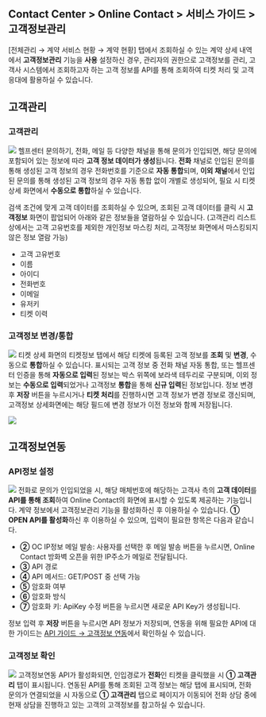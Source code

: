 ## Contact Center > Online Contact > 서비스 가이드 > 고객정보관리
[전체관리 → 계약 서비스 현황 → 계약 현황] 탭에서 조회하실 수 있는 계약 상세 내역에서 **고객정보관리** 기능을 **사용** 설정하신 경우, 관리자의 권한으로 고객정보를 관리, 고객사 시스템에서 조회하고자 하는 고객 정보를 API를 통해 조회하여 티켓 처리 및 고객 응대에 활용하실 수 있습니다. 

## 고객관리
### 고객관리
![](http://static.toastoven.net/prod_contact_center/2.2.7-(3).png)
헬프센터 문의하기, 전화, 메일 등 다양한 채널을 통해 문의가 인입되면, 해당 문의에 포함되어 있는 정보에 따라 **고객 정보 데이터가 생성**됩니다.
**전화** 채널로 인입된 문의를 통해 생성된 고객 정보의 경우 전화번호를 기준으로 **자동 통합**되며, **이외 채널**에서 인입된 문의를 통해 생성된 고객 정보의 경우 자동 통합 없이 개별로 생성되어, 필요 시 티켓 상세 화면에서 **수동으로 통합**하실 수 있습니다. 

검색 조건에 맞게 고객 데이터를 조회하실 수 있으며, 조회된 고객 데이터를 클릭 시 **고객정보** 화면이 팝업되어 아래와 같은 정보들을 열람하실 수 있습니다.
(고객관리 리스트 상에서는 고객 고유번호를 제외한 개인정보 마스킹 처리, 고객정보 화면에서 마스킹되지 않은 정보 열람 가능)

- 고객 고유번호
- 이름
- 아이디
- 전화번호
- 이메일
- 유저키
- 티켓 이력

### 고객정보 변경/통합
![](http://static.toastoven.net/prod_contact_center/2.2.7-(5).png)
티켓 상세 화면의 티켓정보 탭에서 해당 티켓에 등록된 고객 정보를 **조회** 및 **변경**, 수동으로 **통합**하실 수 있습니다.
표시되는 고객 정보 중 전화 채널 자동 통합, 또는 헬프센터 인증을 통해 **자동으로 입력**된 정보는 박스 위쪽에 보라색 테두리로 구분되며, 이외 정보는 **수동으로 입력**되었거나 고객정보 **통합**을 통해 **신규 입력**된 정보입니다. 정보 변경 후 **저장** 버튼을 누르시거나 **티켓 처리**를 진행하시면 고객 정보가 변경 정보로 갱신되며, 고객정보 상세화면에는 해당 필드에 변경 정보가 이전 정보와 함께 저장됩니다.  

![](http://static.toastoven.net/prod_contact_center/2.2.7-(4).png)


## 고객정보연동
### API정보 설정
![](http://static.toastoven.net/prod_contact_center/2.2.7-(1).png)
전화로 문의가 인입되었을 시, 해당 매체번호에 해당하는 고객사 측의 **고객 데이터**를 **API를 통해 조회**하여 Online Contact의 화면에 표시할 수 있도록 제공하는 기능입니다. 계약 정보에서 고객정보관리 기능을 활성화하신 후 이용하실 수 있습니다.
**① OPEN API를 활성화**하신 후 이용하실 수 있으며, 입력이 필요한 항목은 다음과 같습니다.

-	**②** OC IP정보 메일 발송: 사용자를 선택한 후 메일 발송 버튼을 누르시면, Online Contact 방화벽 오픈을 위한 IP주소가 메일로 전달됩니다.
-	**③** API 경로
-	**④** API 메서드: GET/POST 중 선택 가능
-	**⑤** 암호화 여부
-	**⑥** 암호화 방식
-	**⑦** 암호화 키: ApiKey 수정 버튼을 누르시면 새로운 API Key가 생성됩니다. 

정보 입력 후 **저장** 버튼을 누르시면 API 정보가 저장되며, 연동을 위해 필요한 API에 대한 가이드는 [API 가이드 → 고객정보 연동](https://docs.toast.com/ko/Contact%20Center/ko/online-contact-api-guide-openapi-customer-data/)에서 확인하실 수 있습니다.

### 고객정보 확인
![](http://static.toastoven.net/prod_contact_center/2.2.7-(2).png)
고객정보연동 API가 활성화되면, 인입경로가 **전화**인 티켓을 클릭했을 시 **① 고객관리** 탭이 표시됩니다.
연동된 API를 통해 조회된 고객 정보는 해당 탭에 표시되며, 전화 문의가 연결되었을 시 자동으로 **① 고객관리** 탭으로 페이지가 이동되어 전화 상담 중에 현재 상담을 진행하고 있는 고객의 고객정보를 참고하실 수 있습니다.  
